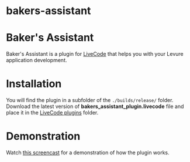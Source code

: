 bakers-assistant
=====================

# Baker's Assistant

Baker's Assistant is a plugin for [LiveCode](https://www.livecode.com) that helps you with your Levure application development.

# Installation

You will find the plugin in a subfolder of the `./builds/release/` folder. Download the latest version of **bakers_assistant_plugin.livecode** file and place it in the [LiveCode plugins](http://lessons.livecode.com/m/4071/l/6348-how-to-install-a-3rd-party-plugin-in-the-livecode-ide) folder.

# Demonstration

Watch [this screencast](https://www.youtube.com/watch?v=ueWTE96gTvo) for a demonstration of how the plugin works.
